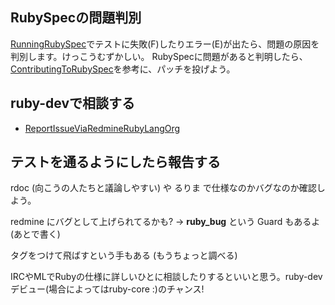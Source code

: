 ## RubySpecの問題判別

[RunningRubySpec](RunningRubySpec.html)でテストに失敗(F)したりエラー(E)が出たら、問題の原因を判別します。けっこうむずかしい。 RubySpecに問題があると判明したら、[ContributingToRubySpec](ContributingToRubySpec.html)を参考に、パッチを投げよう。

## ruby-devで相談する

- [ReportIssueViaRedmineRubyLangOrg](ReportIssueViaRedmineRubyLangOrg.html)

## テストを通るようにしたら報告する

rdoc (向こうの人たちと議論しやすい) や るりま で仕様なのかバグなのか確認しよう。

redmine にバグとして上げられてるかも? -\> **ruby\_bug** という Guard もあるよ (あとで書く)

タグをつけて飛ばすという手もある (もうちょっと調べる)

IRCやMLでRubyの仕様に詳しいひとに相談したりするといいと思う。ruby-devデビュー(場合によってはruby-core :)のチャンス!


